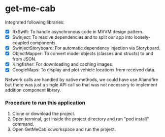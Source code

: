 # get-me-cab

Integrated following libraries:
- [x] RxSwift: To handle asynchronous code in MVVM design pattern.
- [x] Swinject: To resolve dependencies and to split our app into loosely-coupled components.
- [x] SwinjectStoryboard: For automatic dependency injection via Storyboard.
- [x] ObjectMapper: To convert model objects (classes and structs) to and from JSON.
- [x] Kingfisher: For downloading and caching images.
- [x] GoogleMaps: To display and plot vehicle locations from received data.

Network calls are handled by native methods, we could have use Alamofire but there was just a single API call so that was not necessory to implement addition component library. 

### Procedure to run this application
1. Clone or download the project.
2. Open terminal, get inside the project directory and run "pod install" command.
3. Open GetMeCab.xcworkspace and run the project.
